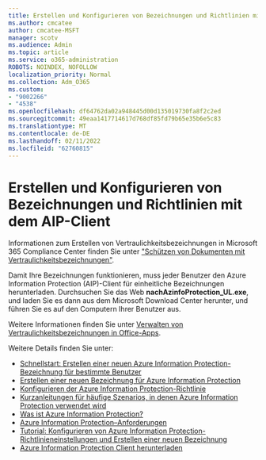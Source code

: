```yaml
---
title: Erstellen und Konfigurieren von Bezeichnungen und Richtlinien mit dem AIP-Client
ms.author: cmcatee
author: cmcatee-MSFT
manager: scotv
ms.audience: Admin
ms.topic: article
ms.service: o365-administration
ROBOTS: NOINDEX, NOFOLLOW
localization_priority: Normal
ms.collection: Adm_O365
ms.custom:
- "9002266"
- "4538"
ms.openlocfilehash: df64762da02a948445d00d135019730fa8f2c2ed
ms.sourcegitcommit: 49eaa1417714617d768df85fd79b65e35b6e5c83
ms.translationtype: MT
ms.contentlocale: de-DE
ms.lasthandoff: 02/11/2022
ms.locfileid: "62760815"
---
```

# <a name="creating-and-configuring-labels-and-policies-with-aip-client"></a>Erstellen und Konfigurieren von Bezeichnungen und Richtlinien mit dem AIP-Client

Informationen zum Erstellen von Vertraulichkeitsbezeichnungen in Microsoft 365 Compliance Center finden Sie unter ["Schützen von Dokumenten mit Vertraulichkeitsbezeichnungen"](https://docs.microsoft.com/microsoft-365/business-video/create-sensitivity-labels).

Damit Ihre Bezeichnungen funktionieren, muss jeder Benutzer den Azure Information Protection (AIP)-Client für einheitliche Bezeichnungen herunterladen. Durchsuchen Sie das Web **nachAzinfoProtection_UL.exe**, und laden Sie es dann aus dem Microsoft Download Center herunter, und führen Sie es auf den Computern Ihrer Benutzer aus.

Weitere Informationen finden Sie unter [Verwalten von Vertraulichkeitsbezeichnungen in Office-Apps](https://docs.microsoft.com/microsoft-365/compliance/sensitivity-labels-office-apps).

Weitere Details finden Sie unter: 

- [Schnellstart: Erstellen einer neuen Azure Information Protection-Bezeichnung für bestimmte Benutzer](https://docs.microsoft.com/azure/information-protection/quickstart-label-specificusers)
- [Erstellen einer neuen Bezeichnung für Azure Information Protection](https://docs.microsoft.com/azure/information-protection/configure-policy-new-label)
- [Konfigurieren der Azure Information Protection-Richtlinie](https://docs.microsoft.com/azure/information-protection/configure-policy)
- [Kurzanleitungen für häufige Szenarios, in denen Azure Information Protection verwendet wird](https://docs.microsoft.com/azure/information-protection/how-to-guides)
- [Was ist Azure Information Protection?](https://docs.microsoft.com/azure/information-protection/what-is-information-protection)
- [Azure Information Protection–Anforderungen](https://docs.microsoft.com/azure/information-protection/requirements)
- [Tutorial: Konfigurieren von Azure Information Protection-Richtlinieneinstellungen und Erstellen einer neuen Bezeichnung](https://docs.microsoft.com/azure/information-protection/infoprotect-quick-start-tutorial)
- [Azure Information Protection Client herunterladen](https://www.microsoft.com/download/details.aspx?id=53018)
